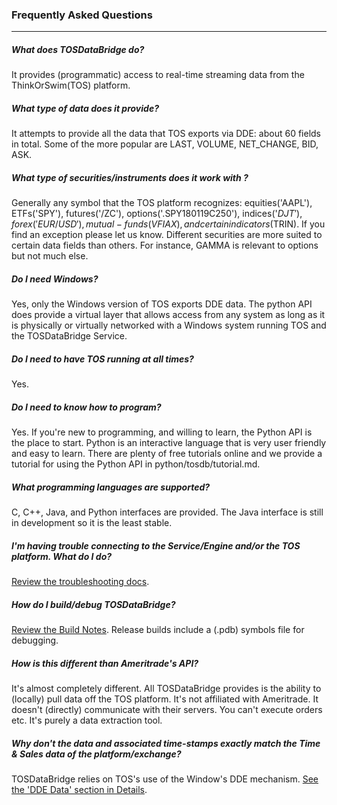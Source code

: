 ### Frequently Asked Questions
- - -

##### What does TOSDataBridge do?

It provides (programmatic) access to real-time streaming data from the ThinkOrSwim(TOS) platform.

##### What type of data does it provide?

It attempts to provide all the data that TOS exports via DDE: about 60 fields in total. Some of the more popular are LAST, VOLUME, NET_CHANGE, BID, ASK.

##### What type of securities/instruments does it work with ?

Generally any symbol that the TOS platform recognizes: equities('AAPL'), ETFs('SPY'), futures('/ZC'), options('.SPY180119C250'), indices('$DJT'), forex('EUR/USD'), mutual-funds(VFIAX), and certain indicators($TRIN). If you find an exception please let us know. Different securities are more suited to certain data fields than others. For instance, GAMMA is relevant to options but not much else. 

##### Do I need Windows?

Yes, only the Windows version of TOS exports DDE data. The python API does provide a virtual layer that allows access from any system as long as it is physically or virtually networked with a Windows system running TOS and the TOSDataBridge Service. 

##### Do I need to have TOS running at all times?

Yes.

##### Do I need to know how to program?

Yes. If you're new to programming, and willing to learn, the Python API is the place to start. Python is an interactive language that is very user friendly and easy to learn. There are plenty of free tutorials online and we provide a tutorial for using the Python API in python/tosdb/tutorial.md.

##### What programming languages are supported?

C, C++, Java, and Python interfaces are provided. The Java interface is still in development so it is the least stable.

##### I'm having trouble connecting to the Service/Engine and/or the TOS platform. What do I do?

[Review the troubleshooting docs](README_DETAILS.md#Connection-Problems). 

##### How do I build/debug TOSDataBridge?

[Review the Build Notes](README.md#build-optional). Release builds include a (.pdb) symbols file for debugging. 

##### How is this different than Ameritrade's API?

It's almost completely different. All TOSDataBridge provides is the ability to (locally) pull data off the TOS platform. It's not affiliated with Ameritrade. It doesn't (directly) communicate with their servers. You can't execute orders etc. It's purely a data extraction tool.

##### Why don't the data and associated time-stamps exactly match the Time & Sales data of the platform/exchange?

TOSDataBridge relies on TOS's use of the Window's DDE mechanism. [See the 'DDE Data' section in Details](README_DETAILS.md#important-details). 

